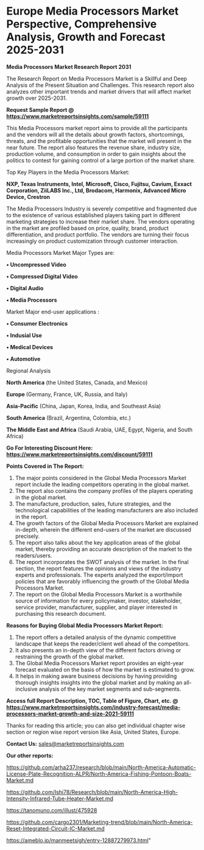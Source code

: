  # Europe Media Processors Market Perspective, Comprehensive Analysis, Growth and Forecast 2025-2031

<strong>Media Processors Market Research Report 2031</strong>

The Research Report on Media Processors Market is a Skillful and Deep Analysis of the Present Situation and Challenges. This research report also analyzes other important trends and market drivers that will affect market growth over 2025-2031.

<strong>Request Sample Report @ <a href=https://www.marketreportsinsights.com/sample/59111>https://www.marketreportsinsights.com/sample/59111</a></strong>

This Media Processors market report aims to provide all the participants and the vendors will all the details about growth factors, shortcomings, threats, and the profitable opportunities that the market will present in the near future. The report also features the revenue share, industry size, production volume, and consumption in order to gain insights about the politics to contest for gaining control of a large portion of the market share.

Top Key Players in the Media Processors Market:

<strong>NXP, Texas Instruments, Intel, Microsoft, Cisco, Fujitsu, Cavium, Exxact Corporation, ZiiLABS Inc., Ltd, Brodacom, Harmonix, Advanced Micro Device, Crestron</strong>

The Media Processors Industry is severely competitive and fragmented due to the existence of various established players taking part in different marketing strategies to increase their market share. The vendors operating in the market are profiled based on price, quality, brand, product differentiation, and product portfolio. The vendors are turning their focus increasingly on product customization through customer interaction.

Media Processors Market Major Types are:

<strong>• Uncompressed Video

• Compressed Digital Video

• Digital Audio

• Media Processors</strong>

Market Major end-user applications :

<strong>• Consumer Electronics

• Indusial Use

• Medical Devices

• Automotive</strong>

Regional Analysis

</u><strong><b>North America</b></strong> (the United States, Canada, and Mexico)

<strong><b>Europe </b></strong>(Germany, France, UK, Russia, and Italy)

<strong><b>Asia-Pacific</b></strong> (China, Japan, Korea, India, and Southeast Asia)

<strong><b>South America</b></strong> (Brazil, Argentina, Colombia, etc.)

<strong><b>The Middle East and Africa</b></strong> (Saudi Arabia, UAE, Egypt, Nigeria, and South Africa)

<strong>Go For Interesting Discount Here: <a href=https://www.marketreportsinsights.com/discount/59111>https://www.marketreportsinsights.com/discount/59111</a></strong>

<strong>Points Covered in The Report:</strong>
<ol>
  <li>The major points considered in the Global Media Processors Market report include the leading competitors operating in the global market.</li>
  <li>The report also contains the company profiles of the players operating in the global market.</li>
  <li>The manufacture, production, sales, future strategies, and the technological capabilities of the leading manufacturers are also included in the report.</li>
  <li>The growth factors of the Global Media Processors Market are explained in-depth, wherein the different end-users of the market are discussed precisely.</li>
  <li>The report also talks about the key application areas of the global market, thereby providing an accurate description of the market to the readers/users.</li>
  <li>The report incorporates the SWOT analysis of the market. In the final section, the report features the opinions and views of the industry experts and professionals. The experts analyzed the export/import policies that are favorably influencing the growth of the Global Media Processors Market.</li>
  <li>The report on the Global Media Processors Market is a worthwhile source of information for every policymaker, investor, stakeholder, service provider, manufacturer, supplier, and player interested in purchasing this research document.</li>
</ol>
<strong>Reasons for Buying Global Media Processors Market Report:</strong>

<ol>
  <li>The report offers a detailed analysis of the dynamic competitive landscape that keeps the reader/client well ahead of the competitors.</li>
  <li>It also presents an in-depth view of the different factors driving or restraining the growth of the global market.</li>
  <li>The Global Media Processors Market report provides an eight-year forecast evaluated on the basis of how the market is estimated to grow.</li>
  <li>It helps in making aware business decisions by having providing thorough insights insights into the global market and by making an all-inclusive analysis of the key market segments and sub-segments.</li>
</ol>
<strong>Access full Report Description, TOC, Table of Figure, Chart, etc. @ <a href=https://www.marketreportsinsights.com/industry-forecast/media-processors-market-growth-and-size-2021-59111>https://www.marketreportsinsights.com/industry-forecast/media-processors-market-growth-and-size-2021-59111</a></strong>


Thanks for reading this article; you can also get individual chapter wise section or region wise report version like Asia, United States, Europe.

<strong>Contact Us:</strong>
sales@marketreportsinsights.com

<strong>Our other reports:</strong>

<a href=https://github.com/arha237/research/blob/main/North-America-Automatic-License-Plate-Recognition-ALPR/North-America-Fishing-Pontoon-Boats-Market.md>https://github.com/arha237/research/blob/main/North-America-Automatic-License-Plate-Recognition-ALPR/North-America-Fishing-Pontoon-Boats-Market.md</a>

<a href=https://github.com/Ishi78/Research/blob/main/North-America-High-Intensity-Infrared-Tube-Heater-Market.md>https://github.com/Ishi78/Research/blob/main/North-America-High-Intensity-Infrared-Tube-Heater-Market.md</a>

<a href=https://tanomuno.com/illust/475928>https://tanomuno.com/illust/475928</a>

<a href=https://github.com/cargo2301/Marketing-trend/blob/main/North-America-Reset-Integrated-Circuit-IC-Market.md>https://github.com/cargo2301/Marketing-trend/blob/main/North-America-Reset-Integrated-Circuit-IC-Market.md</a>

<a href=https://ameblo.jp/manmeetsigh/entry-12887279973.html>https://ameblo.jp/manmeetsigh/entry-12887279973.html</a>"
